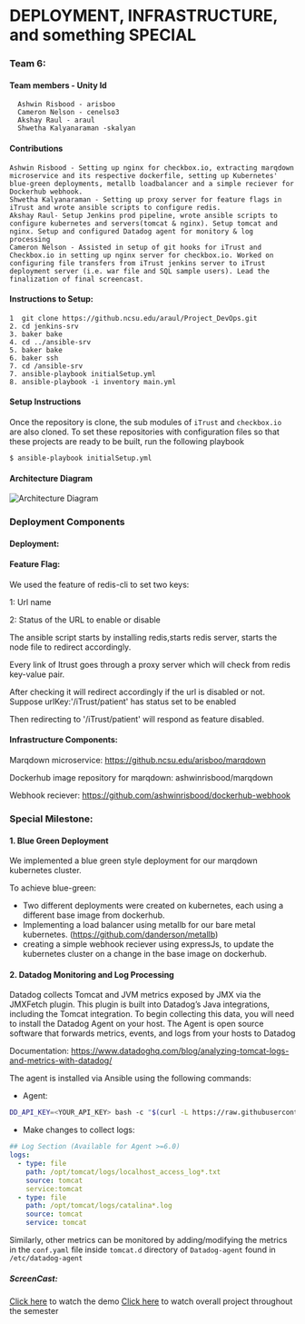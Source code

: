 # DEPLOYMENT, INFRASTRUCTURE, and something SPECIAL
### Team 6: 
#### Team members - Unity Id
      Ashwin Risbood - arisboo
      Cameron Nelson - cenelso3
      Akshay Raul - araul
      Shwetha Kalyanaraman -skalyan
#### Contributions
    Ashwin Risbood - Setting up nginx for checkbox.io, extracting marqdown microservice and its respective dockerfile, setting up Kubernetes' blue-green deployments, metallb loadbalancer and a simple reciever for Dockerhub webhook.
    Shwetha Kalyanaraman - Setting up proxy server for feature flags in iTrust and wrote ansible scripts to configure redis.
    Akshay Raul- Setup Jenkins prod pipeline, wrote ansible scripts to configure kubernetes and servers(tomcat & nginx). Setup tomcat and nginx. Setup and configured Datadog agent for monitory & log processing
    Cameron Nelson - Assisted in setup of git hooks for iTrust and Checkbox.io in setting up nginx server for checkbox.io. Worked on configuring file transfers from iTrust jenkins server to iTrust deployment server (i.e. war file and SQL sample users). Lead the finalization of final screencast. 

#### Instructions to Setup:
```
1  git clone https://github.ncsu.edu/araul/Project_DevOps.git
2. cd jenkins-srv
3. baker bake
4. cd ../ansible-srv
5. baker bake
6. baker ssh
7. cd /ansible-srv
7. ansible-playbook initialSetup.yml 
8. ansible-playbook -i inventory main.yml
```

#### Setup Instructions

Once the repository is clone, the sub modules of `iTrust` and `checkbox.io` are also cloned. To set these repositories with configuration files so that these projects are ready to be built, run the following playbook
```
$ ansible-playbook initialSetup.yml
```
#### Architecture Diagram
![Architecture Diagram](https://github.ncsu.edu/araul/Project_DevOps/blob/master/devops.png)

### Deployment Components
#### Deployment:

#### Feature Flag:
We used the feature of redis-cli to set two keys: 

1: Url name

2: Status of the URL to enable or disable

The ansible script starts by installing redis,starts redis server, starts the node file to redirect accordingly.

Every link of Itrust goes through a proxy server which will check from redis key-value pair.

After checking it will redirect accordingly if the url is disabled or not.
Suppose urlKey:'/iTrust/patient' has status set to be enabled

Then redirecting to '/iTrust/patient' will respond as feature disabled.


#### Infrastructure Components:
Marqdown microservice: https://github.ncsu.edu/arisboo/marqdown 

Dockerhub image repository for marqdown: ashwinrisbood/marqdown 

Webhook reciever: https://github.com/ashwinrisbood/dockerhub-webhook
### Special Milestone:

#### 1. Blue Green Deployment

We implemented a blue green style deployment for our marqdown kubernetes cluster.

To achieve blue-green:
- Two different deployments were created on kubernetes, each using a different base image from dockerhub.
- Implementing a load balancer using metallb for our bare metal kubernetes. (https://github.com/danderson/metallb)
- creating a simple webhook reciever using expressJs, to update the kubernetes cluster on a change in the base image on dockerhub. 

#### 2. Datadog Monitoring and Log Processing

Datadog collects Tomcat and JVM metrics exposed by JMX via the JMXFetch plugin. This plugin is built into Datadog’s Java integrations, including the Tomcat integration. To begin collecting this data, you will need to install the Datadog Agent on your host. The Agent is open source software that forwards metrics, events, and logs from your hosts to Datadog

Documentation: https://www.datadoghq.com/blog/analyzing-tomcat-logs-and-metrics-with-datadog/

The agent is installed via Ansible using the following commands:
- Agent:
```bash
DD_API_KEY=<YOUR_API_KEY> bash -c "$(curl -L https://raw.githubusercontent.com/DataDog/datadog-agent/master/cmd/agent/install_script.sh)"
```
- Make changes to collect logs:
```yaml
## Log Section (Available for Agent >=6.0)
logs:
  - type: file
    path: /opt/tomcat/logs/localhost_access_log*.txt
    source: tomcat
    service:tomcat
  - type: file
    path: /opt/tomcat/logs/catalina*.log
    source: tomcat
    service: tomcat
```
Similarly, other metrics can be monitored by adding/modifying the metrics in the `conf.yaml` file inside `tomcat.d` directory of `Datadog-agent` found in `/etc/datadog-agent`




##### ScreenCast:
[Click here](https://goo.gl/hKqmh4) to watch the demo
[Click here](https://drive.google.com/file/d/16sVb1CAb3Wmi-H6AB8_wixUpakKkvgip/view?usp=sharing) to watch overall project throughout the semester
